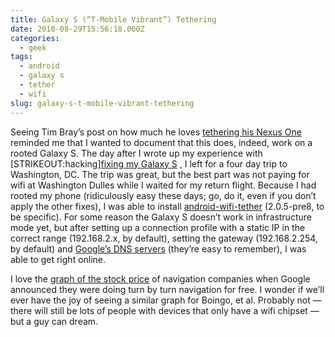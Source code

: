 ```yaml
---
title: Galaxy S (“T-Mobile Vibrant”) Tethering
date: 2010-08-29T15:56:18.000Z
categories:
  - geek
tags:
  - android
  - galaxy s
  - tether
  - wifi
slug: galaxy-s-t-mobile-vibrant-tethering
---
```

Seeing Tim Bray’s post on how much he loves [tethering his Nexus One][1]  reminded me that I wanted to document that this does, indeed, work on a rooted Galaxy S. The day after I wrote up my experience with [<span class="caps">STRIKEOUT</span>:hacking][fixing my Galaxy S][2] , I left for a four day trip to Washington, <span class="caps">DC</span>. The trip was great, but the best part was not paying for wifi at Washington Dulles while I waited for my return flight. Because I had rooted my phone (ridiculously easy these days; go, do it, even if you don’t apply the other fixes), I was able to install [android-wifi-tether][3]  (2.0.5-pre8, to be specific). For some reason the Galaxy S doesn’t work in infrastructure mode yet, but after setting up a connection profile with a static <span class="caps">IP</span> in the correct range (192.168.2.x, by default), setting the gateway (192.168.2.254, by default) and [Google’s <span class="caps">DNS</span> servers][4]  (they’re easy to remember), I was able to get right online.

I love the [graph of the stock price][5]  of navigation companies when Google announced they were doing turn by turn navigation for free. I wonder if we’ll ever have the joy of seeing a similar graph for Boingo, et al. Probably not — there will still be lots of people with devices that only have a wifi chipset — but a guy can dream.



 [1]: http://www.tbray.org/ongoing/When/201x/2010/08/28/Tethering
 [2]: http://yergler.net/blog/2010/08/22/improving-a-samsung-galaxy-s
 [3]: http://code.google.com/p/android-wifi-tether/
 [4]: http://code.google.com/speed/public-dns/
 [5]: http://techcrunch.com/2009/10/28/googles-new-mobile-app-cuts-gps-nav-companies-at-the-knees/
